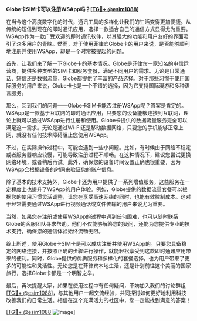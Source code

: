**Globe卡SIM卡可以注册WSApp吗？[[TG💪+ @esim1088](https://t.me/s/esim1088)]**

在当今这个高度数字化的时代，通讯工具的多样化让我们的生活变得更加便捷。从传统的短信到现在的即时通讯应用，选择一款适合自己的通信方式显得尤为重要。WSApp作为一款广受欢迎的即时通讯软件，以其强大的功能和用户友好的界面吸引了众多用户的青睐。然而，对于使用菲律宾Globe卡的用户来说，是否能够顺利地注册并使用WSApp，却是一个时常被提起的问题。

首先，让我们来了解一下Globe卡的基本情况。Globe是菲律宾一家知名的电信运营商，提供多种类型的SIM卡和服务套餐，满足不同用户的需求。无论是日常通话、短信还是数据流量，Globe都提供了丰富的产品选择。对于那些习惯于使用国际服务的用户来说，Globe卡也是一个不错的选择，因为它支持国际漫游和多种语言服务。

那么，回到我们的问题——Globe卡SIM卡能否注册WSApp呢？答案是肯定的。WSApp是一款基于互联网的即时通讯应用，只要您的设备能够连接到互联网，理论上就可以通过WSApp进行注册和使用。Globe卡提供的数据流量服务完全可以满足这一需求。无论是通过Wi-Fi还是移动数据网络，只要您的手机能够正常上网，就没有任何技术障碍阻止您使用WSApp。

不过，在实际操作过程中，可能会遇到一些小问题。比如，有时候由于网络不稳定或者服务器响应较慢，可能导致注册过程不顺畅。在这种情况下，建议您尝试更换网络环境，或者稍后再试。此外，确保您的设备时间设置正确也很重要，因为WSApp会根据设备的时间来验证您的账户信息。

除了基本的技术支持外，Globe卡还为用户提供了一系列增值服务，这些服务在一定程度上也提升了WSApp的用户体验。例如，Globe提供的数据流量套餐可以根据您的使用习惯灵活调整，让您在享受高速网络的同时，也能有效控制成本。这对于经常需要通过WSApp进行视频通话或文件传输的用户来说尤为重要。

当然，如果您在注册或使用WSApp的过程中遇到任何困难，也可以随时联系Globe的客服团队寻求帮助。他们不仅能够解答您的疑问，还能为您提供专业的技术支持，确保您的通信体验始终流畅无阻。

综上所述，使用Globe卡SIM卡是可以成功注册并使用WSApp的。只要您具备稳定的网络连接，并按照正确的步骤进行操作，就能轻松享受到这款即时通讯应用带来的便利。同时，Globe提供的优质服务和多样化的套餐选择，也为用户带来了更多的可能性和灵活性。无论您是在菲律宾本地生活，还是计划前往这个美丽的国家旅行，选择Globe卡都是一个明智之举。

最后，再次提醒大家，如果在使用过程中有任何疑问，不妨加入我们的讨论群组[[TG💪+ @esim1088](https://t.me/s/esim1088)]，与其他用户一起交流经验，共同探讨如何更好地利用科技改善我们的日常生活。相信在这个充满活力的社区中，您一定能找到满意的答案！

[[TG💪+ @esim1088](https://t.me/s/esim1088) ![Image](https://i.postimg.cc/4NQfJmqS/Snipaste-2025-05-13-00-14-12.png)]